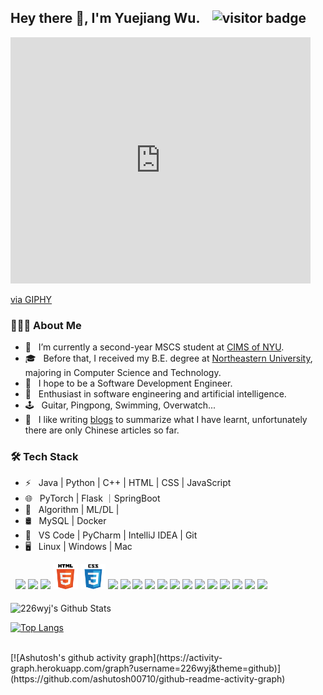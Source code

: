 <h2> Hey there 👋, I'm Yuejiang Wu. &nbsp;&nbsp;
<img src="https://visitor-badge.glitch.me/badge?page_id=wyj.visitor-badge" alt="visitor badge"/>
</h2>

<!-- <img align="right" alt="GIF" src="./assets/coding.gif" width="500"/> -->

<iframe src="https://giphy.com/embed/MeJgB3yMMwIaHmKD4z" width="480" height="394" frameBorder="0" class="giphy-embed" allowFullScreen></iframe><p><a href="https://giphy.com/gifs/2000s-00s-middle-school-MeJgB3yMMwIaHmKD4z">via GIPHY</a></p>

<h3> 👨🏻‍💻 About Me </h3>

- 🔭 &nbsp; I’m currently a second-year MSCS student at [CIMS of NYU](https://cims.nyu.edu/dynamic/).
- 🎓 &nbsp; Before that, I received my B.E. degree at [Northeastern University](http://english.neu.edu.cn/), majoring in Computer Science and Technology.
- 💼 &nbsp; I hope to be a Software Development Engineer.
- 🌱 &nbsp; Enthusiast in software engineering and artificial intelligence.
- 🕹 &nbsp; Guitar, Pingpong, Swimming, Overwatch...
- 📙 &nbsp; I like writing [blogs](https://www.jianshu.com/u/8041c26a331e) to summarize what I have learnt, unfortunately there are only Chinese articles so far.

<h3>🛠 Tech Stack</h3>

- ⚡ &nbsp; Java | Python | C++ | HTML | CSS | JavaScript 
- 🌐 &nbsp; PyTorch | Flask ｜SpringBoot
- 🚀 &nbsp; Algorithm | ML/DL | 
- 🛢 &nbsp; MySQL | Docker
- 🔧 &nbsp; VS Code | PyCharm | IntelliJ IDEA | Git 
- 🖥 &nbsp; Linux | Windows | Mac
<div>
    &nbsp;
    <img height="40" src="https://cdn.icon-icons.com/icons2/159/PNG/256/java_22523.png">
    <img height="40" src="https://cdn.icon-icons.com/icons2/112/PNG/512/python_18894.png">
    <img height="40" src="https://cdn.icon-icons.com/icons2/2148/PNG/512/c_icon_132529.png">
    <img height="40" src="https://raw.githubusercontent.com/github/explore/80688e429a7d4ef2fca1e82350fe8e3517d3494d/topics/html/html.png">
    <img height="40" src="https://raw.githubusercontent.com/github/explore/80688e429a7d4ef2fca1e82350fe8e3517d3494d/topics/css/css.png">
    <img height="40", src="https://cdn.icon-icons.com/icons2/2108/PNG/512/javascript_icon_130900.png">
    <img height="40" src="https://cdn.icon-icons.com/icons2/2699/PNG/512/pytorch_logo_icon_170820.png">
    <img height="40" src="https://cdn.icon-icons.com/icons2/2148/PNG/512/flask_icon_132389.png">
    <img height="40" src="https://user-images.githubusercontent.com/33158051/103466606-760a4000-4d14-11eb-9941-2f3d00371471.png">
    <img height="45" src="https://cdn.icon-icons.com/icons2/2415/PNG/512/mysql_original_wordmark_logo_icon_146417.png">
    <img height="40", src="https://cdn.icon-icons.com/icons2/2107/PNG/512/file_type_docker_icon_130643.png">
    <img height="40" src="https://cdn.icon-icons.com/icons2/2107/PNG/512/file_type_vscode_icon_130084.png">
    <img height="40" src="https://cdn.icon-icons.com/icons2/1381/PNG/512/pycharm_93936.png">
    <img height="40" src="https://cdn.icon-icons.com/icons2/3053/PNG/512/intellij_macos_bigsur_icon_190061.png">
    <img height="40" src="https://cdn.icon-icons.com/icons2/2406/PNG/512/github_git_icon_145985.png">
    <img height="40" src="https://cdn.icon-icons.com/icons2/2415/PNG/512/linux_original_logo_icon_146433.png">
    <img height="40" src="https://cdn.icon-icons.com/icons2/836/PNG/512/Windows_Phone_icon-icons.com_66782.png">
    <img height="40" src="https://cdn.icon-icons.com/icons2/1/PNG/256/social_apple_mac_65.png">
</div>

<br/>

<img align="center" src="https://github-readme-stats.vercel.app/api?username=226wyj&include_all_commits=true&count_private=true&show_icons=true&line_height=20&theme=swift" alt="226wyj's Github Stats">


[![Top Langs](https://github-readme-stats.vercel.app/api/top-langs/?username=226wyj&layout=compact&theme=swift)](https://github.com/devSouvik/github-readme-stats)

<br/>
[![Ashutosh's github activity graph](https://activity-graph.herokuapp.com/graph?username=226wyj&theme=github)](https://github.com/ashutosh00710/github-readme-activity-graph)

<!-- <h3> 🤝🏻 Connect with Me </h3>

<p align="center">
&nbsp; 
&nbsp;   
&nbsp; <a href="https://www.linkedin.com/in/zhen-cheng-587897227/" rel="noopener noreferrer"><img src="https://img.icons8.com/plasticine/100/000000/linkedin.png" width="50" /></a>
&nbsp; <a href="mailto:czhappy1998@gmail.com" target="_blank" rel="noopener noreferrer"><img src="https://img.icons8.com/plasticine/100/000000/gmail.png"  width="50" /></a>
</p> -->

